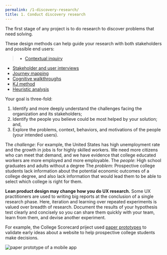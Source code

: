 ```yaml
---
permalink: /1-discovery-research/
title: 1. Conduct discovery research
---
```

The first stage of any project is to do research to discover problems that need solving.

These design methods can help guide your research with both stakeholders and possible end users:

>- [Contextual inquiry](https://methods.18f.gov/contextual-inquiry/)[](https://methods.18f.gov/bodystorming/) 
- [Stakeholder and user interviews](https://methods.18f.gov/stakeholder-and-user-interviews/) 
- [Journey mapping](https://methods.18f.gov/journey-mapping/) 
- [Cognitive walkthroughs](https://methods.18f.gov/cognitive-walkthrough/) 
- [KJ method](https://methods.18f.gov/kj-method/) 
- [Heuristic analysis ](https://methods.18f.gov/heuristic-analysis/) 

Your goal is three-fold: 

1. Identify and more deeply understand the challenges facing the organization and its stakeholders;
2. Identify the people you believe could be most helped by your solution; and,
3. Explore the problems, context, behaviors, and motivations of the people (your intended users).

The *challenge*: For example, the United States has high unemployment rate and the growth in jobs is for highly skilled workers. We need more citizens who can meet that demand, and we have evidence that college educated workers are more employed and more employable.
The *people*: High school graduates and adults without a degree
The *problem*: Prospective college students lack information about the potential economic outcomes of a college degree, and also lack information that would lead them to be able to select which college is right for them. 

**Lean product design may change how you do UX research.** Some UX practitioners are used to writing big reports at the conclusion of a single research phase. Here, iteration and learning over repeated experiments is valued over breadth of research. Document the results of your hypothesis test clearly and concisely so you can share them quickly with your team, learn from them, and devise another experiment. 

For example, the College Scorecard priject used [paper prototypes](http://blog.ed.gov/2015/09/under-the-hood-building-a-new-college-scorecard-with-students/) to validate early ideas about a website to help prospective college students make decisions.

![paper prototype of a mobile app](https://www.whitehouse.gov/sites/whitehouse.gov/files/images/Scorecard%20Demo.png)


